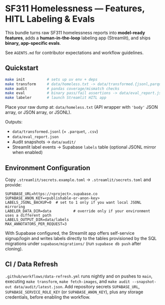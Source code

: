 # SF311 Homelessness — Features, HITL Labeling & Evals

This bundle turns raw SF311 homelessness reports into **model-ready features**, adds a **human-in-the-loop** labeling app (Streamlit), and ships **binary, app-specific evals**.

See `AGENTS.md` for contributor expectations and workflow guidelines.

## Quickstart

```bash
make init          # sets up uv env + deps
make transform     # data/homeless.txt -> data/transformed.{jsonl,parquet,csv}
make audit         # pandas coverage/mismatch checks
make eval          # binary pass/fail assertions -> data/eval_report.json
make labeler       # launch Streamlit HITL app
```

Place your raw dump at: `data/homeless.txt` (API wrapper with `'body'` JSON array, or JSON array, or JSONL).

Outputs:
- `data/transformed.jsonl` (+ `.parquet`, `.csv`)
- `data/eval_report.json`
- Audit snapshots → `data/audit/`
- Streamlit label events → Supabase `labels` table (optional JSONL mirror when enabled)

## Environment Configuration

Copy `.streamlit/secrets.example.toml` → `.streamlit/secrets.toml` and provide:

```
SUPABASE_URL=https://<project>.supabase.co
SUPABASE_ANON_KEY=<publishable-or-anon-key>
LABELS_JSONL_BACKUP=0  # set to 1 only if you want local JSONL mirroring
LABELER_DATA_DIR=data          # override only if your environment uses a different path
LABELS_OUTPUT_DIR=data/labels
MAX_ANNOTATORS_PER_REQUEST=3
```

With Supabase configured, the Streamlit app offers self-service signup/login and writes labels directly to the tables provisioned by the SQL migrations under `supabase/migrations/` (run `supabase db push` after cloning).

## CI / Data Refresh

`.github/workflows/data-refresh.yml` runs nightly and on pushes to `main`, executing `make transform`, `make fetch-images`, and `make audit --snapshot-out data/audit/latest.json`. Add repository secrets `SUPABASE_URL`, `SUPABASE_SERVICE_ROLE_KEY` (or `SUPABASE_ANON_KEY`), plus any storage credentials, before enabling the workflow.
